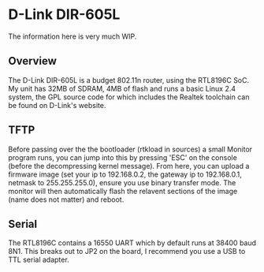 # D-Link DIR-605L

The information here is very much WIP.

## Overview
The D-Link DIR-605L is a budget 802.11n router, using the RTL8196C SoC. My unit has 32MB of SDRAM, 4MB of flash and runs a basic Linux 2.4 system, the GPL source code for which includes the Realtek toolchain can be found on D-Link's website.

## TFTP
Before passing over the the bootloader (rtkload in sources) a small Monitor program runs, you can jump into this by pressing 'ESC' on the console (before the decompressing kernel message). From here, you can upload a firmware image (set your ip to 192.168.0.2, the gateway ip to 192.168.0.1, netmask to 255.255.255.0), ensure you use binary transfer mode. The monitor will then automatically flash the relavent sections of the image (name does not matter) and reboot.

## Serial
The RTL8196C contains a 16550 UART which by default runs at 38400 baud 8N1. This breaks out to JP2 on the board, I recommend you use a USB to TTL serial adapter.